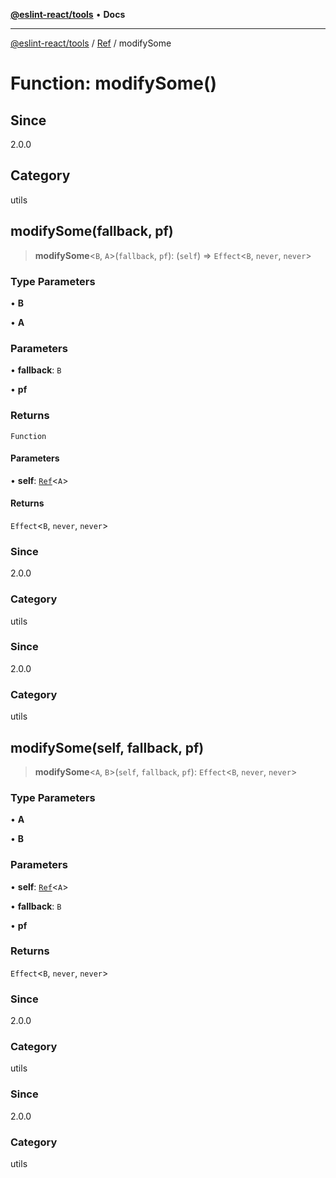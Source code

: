 [**@eslint-react/tools**](../../../README.md) • **Docs**

***

[@eslint-react/tools](../../../README.md) / [Ref](../README.md) / modifySome

# Function: modifySome()

## Since

2.0.0

## Category

utils

## modifySome(fallback, pf)

> **modifySome**\<`B`, `A`\>(`fallback`, `pf`): (`self`) => `Effect`\<`B`, `never`, `never`\>

### Type Parameters

• **B**

• **A**

### Parameters

• **fallback**: `B`

• **pf**

### Returns

`Function`

#### Parameters

• **self**: [`Ref`](../interfaces/Ref.md)\<`A`\>

#### Returns

`Effect`\<`B`, `never`, `never`\>

### Since

2.0.0

### Category

utils

### Since

2.0.0

### Category

utils

## modifySome(self, fallback, pf)

> **modifySome**\<`A`, `B`\>(`self`, `fallback`, `pf`): `Effect`\<`B`, `never`, `never`\>

### Type Parameters

• **A**

• **B**

### Parameters

• **self**: [`Ref`](../interfaces/Ref.md)\<`A`\>

• **fallback**: `B`

• **pf**

### Returns

`Effect`\<`B`, `never`, `never`\>

### Since

2.0.0

### Category

utils

### Since

2.0.0

### Category

utils

